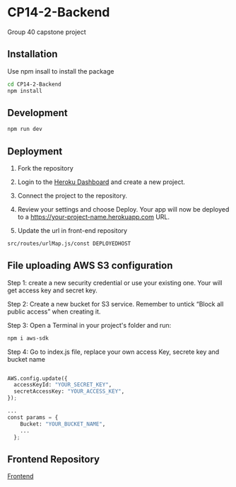 # CP14-2-Backend
Group 40 capstone project

## Installation

Use npm insall to install the package

```bash
cd CP14-2-Backend
npm install
```

## Development

```bash
npm run dev
```

## Deployment 

1. Fork the repository

2. Login to the [Heroku Dashboard](https://dashboard.heroku.com/) and create a new project.

3. Connect the project to the repository.

4. Review your settings and choose Deploy. Your app will now be deployed to a https://your-project-name.herokuapp.com URL.

5. Update the url in front-end repository 
```bash
src/routes/urlMap.js/const DEPLOYEDHOST
```

## File uploading AWS S3 configuration

Step 1: create a new security credential or use your existing one. Your will get access key and secret key.

Step 2: Create a new bucket for S3 service. Remember to untick “Block all public access” when creating it.

Step 3:  Open a Terminal in your project's folder and run:
```bash
npm i aws-sdk 
```

Step 4: Go to index.js file, replace your own access Key, secrete key and bucket name

```python

AWS.config.update({
  accessKeyId: "YOUR_SECRET_KEY",
  secretAccessKey: "YOUR_ACCESS_KEY",
});

...
const params = {
    Bucket: "YOUR_BUCKET_NAME",
    ...
  };
```
## Frontend Repository
[Frontend](https://github.com/zwan2204/CP14-2)


